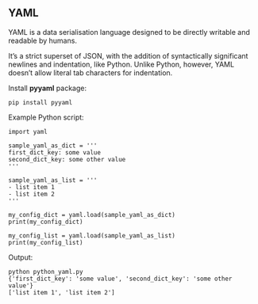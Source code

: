 ## YAML

YAML is a data serialisation language designed to be directly writable and readable by humans.


It’s a strict superset of JSON, with the addition of syntactically significant newlines and indentation, like Python. Unlike Python, however, YAML doesn’t allow literal tab characters for indentation.

Install **pyyaml** package:

```
pip install pyyaml
```

Example Python script:

```
import yaml

sample_yaml_as_dict = '''
first_dict_key: some value
second_dict_key: some other value
'''

sample_yaml_as_list = '''
- list item 1
- list item 2
'''

my_config_dict = yaml.load(sample_yaml_as_dict)
print(my_config_dict)

my_config_list = yaml.load(sample_yaml_as_list)
print(my_config_list)
```

Output:

```
python python_yaml.py
{'first_dict_key': 'some value', 'second_dict_key': 'some other value'}
['list item 1', 'list item 2']
```

